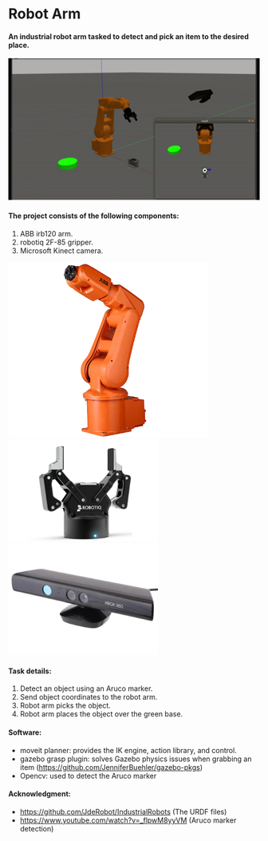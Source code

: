 # Robot Arm 
#### An industrial robot arm tasked to detect and pick an item to the desired place.

<p align="center">  <img src="Images/arm.gif" alt=""/> </p>

#### The project consists of the following components:
1. ABB irb120 arm.
2. robotiq 2F-85 gripper.
3. Microsoft Kinect camera.

<p float="left">
  <img src="Images/irb120.png" width="400" />
  <img src="Images/robotiq-85.png" width="300" /> 
  <img src="Images/kinect.webp" width="300" />
</p>

#### Task details:
1. Detect an object using an Aruco marker.
2. Send object coordinates to the robot arm.
3. Robot arm picks the object.
4. Robot arm places the object over the green base.


#### Software:
- moveit planner: provides the IK engine, action library, and control.
- gazebo grasp plugin: solves Gazebo physics issues when grabbing an item (https://github.com/JenniferBuehler/gazebo-pkgs)
- Opencv: used to detect the Aruco marker


#### Acknowledgment:
- https://github.com/JdeRobot/IndustrialRobots (The URDF files)
- https://www.youtube.com/watch?v=_flpwM8yyVM (Aruco marker detection)
